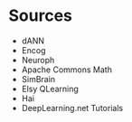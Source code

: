 # Sources
 * dANN
 * Encog
 * Neuroph 
 * Apache Commons Math
 * SimBrain
 * Elsy QLearning
 * Hai
 * DeepLearning.net Tutorials
 
